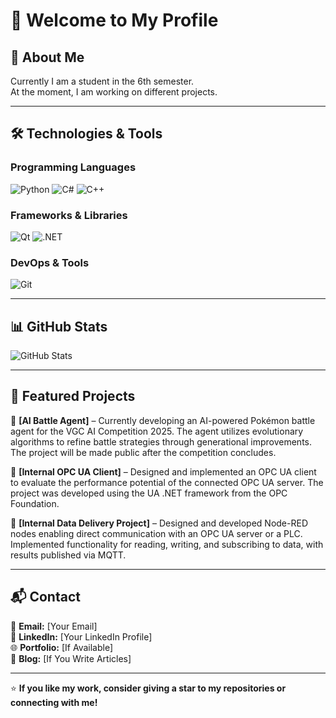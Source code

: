 # 👋 Welcome to My Profile  

## 🚀 About Me  
Currently I am a student in the 6th semester.  
At the moment, I am working on different projects.  

---

## 🛠️ Technologies & Tools  
### **Programming Languages**
![Python](https://img.shields.io/badge/-Python-3776AB?style=flat&logo=python&logoColor=white)
![C#](https://img.shields.io/badge/-C%23-a27add?style=flat&logo=sharp&logoColor=white)
![C++](https://img.shields.io/badge/-C++-%236295cb?style=flat&logo=cplusplus&logoColor=white)

### **Frameworks & Libraries**  
![Qt](https://img.shields.io/badge/-Qt-%23000000?style=flat&logo=qt&logoColor=white)
![.NET](https://img.shields.io/badge/-.NET-%235632d5?style=flat&logo=dotnet&logoColor=white)

### **DevOps & Tools**  
![Git](https://img.shields.io/badge/-Git-F05032?style=flat&logo=git&logoColor=white)  

---

## 📊 GitHub Stats  
![GitHub Stats](https://github-readme-stats.vercel.app/api?username=MaxMinus1&show_icons=true&theme=default)  

---

## 📂 Featured Projects  
🔹 **[AI Battle Agent]** – Currently developing an AI-powered Pokémon battle agent for the VGC AI Competition 2025. The agent utilizes evolutionary algorithms to refine battle strategies through generational improvements. The project will be made public after the competition concludes.

🔹 **[Internal OPC UA Client]** – Designed and implemented an OPC UA client to evaluate the performance potential of the connected OPC UA server. The project was developed using the UA .NET framework from the OPC Foundation.

🔹 **[Internal Data Delivery Project]** – Designed and developed Node-RED nodes enabling direct communication with an OPC UA server or a PLC. Implemented functionality for reading, writing, and subscribing to data, with results published via MQTT.  

---

## 📬 Contact  
📧 **Email:** [Your Email]  
💼 **LinkedIn:** [Your LinkedIn Profile]  
🌐 **Portfolio:** [If Available]  
📝 **Blog:** [If You Write Articles]  

---

⭐ **If you like my work, consider giving a star to my repositories or connecting with me!**  
